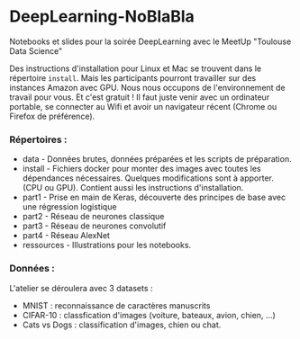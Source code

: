 # DeepLearning-NoBlaBla

Notebooks et slides pour la soirée DeepLearning avec le MeetUp "Toulouse Data Science"


Des instructions d'installation pour Linux et Mac se trouvent dans le répertoire `install`. 
Mais les participants pourront travailler sur des instances Amazon avec GPU. 
Nous nous occupons de l'environnement de travail pour vous. Et c'est gratuit ! 
Il faut juste venir avec un ordinateur portable, se connecter au Wifi et avoir un navigateur récent (Chrome ou Firefox de préférence). 


### Répertoires : 

- data - Données brutes, données préparées et les scripts de préparation. 
- install - Fichiers docker pour monter des images avec toutes les dépendances nécessaires. Quelques modifications sont à apporter. (CPU ou GPU). Contient aussi les instructions d'installation.
- part1 - Prise en main de Keras, découverte des principes de base avec une régression logistique
- part2 - Réseau de neurones classique 
- part3 - Réseau de neurones convolutif 
- part4 - Réseau AlexNet 
- ressources - Illustrations pour les notebooks. 



### Données :
L'atelier se déroulera avec 3 datasets : 
- MNIST : reconnaissance de caractères manuscrits 
- CIFAR-10 : classfication d'images (voiture, bateaux, avion, chien, ...)
- Cats vs Dogs : classification d'images, chien ou chat. 



 
